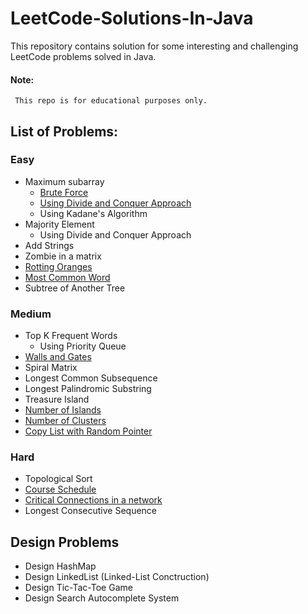 # LeetCode-Solutions-In-Java
This repository contains solution for some interesting and challenging LeetCode problems solved in Java. 

#### Note:
     This repo is for educational purposes only.

## List of Problems:

### Easy

* Maximum subarray
  * [Brute Force](https://github.com/akank20/LeetCode-Solutions-In-Java/blob/master/Maximum_Subarray/Maximum_Subarray_BruteForce.java)
  * [Using Divide and Conquer Approach](https://github.com/akank20/LeetCode-Solutions-In-Java/blob/master/Maximum_Subarray/Maximum_Subarray_Divide_n_Conquer.java)
  * Using Kadane's Algorithm
* Majority Element
  * Using Divide and Conquer Approach
* Add Strings
* Zombie in a matrix
* [Rotting Oranges](https://github.com/akank20/LeetCode-Solutions-In-Java/blob/master/Rotting_Oranges.java)
* [Most Common Word](https://github.com/akank20/LeetCode-Solutions-In-Java/tree/master/Most_Common_Word)
* Subtree of Another Tree

### Medium
* Top K Frequent Words
  * Using Priority Queue
* [Walls and Gates](https://github.com/akank20/LeetCode-Solutions-In-Java/tree/master/Walls_And_Gates)
* Spiral Matrix
* Longest Common Subsequence
* Longest Palindromic Substring
* Treasure Island
* [Number of Islands](https://github.com/akank20/LeetCode-Solutions-In-Java/tree/master/Number_Of_Islands)
* [Number of Clusters](https://github.com/akank20/LeetCode-Solutions-In-Java/tree/master/Number_Of_Islands)
* [Copy List with Random Pointer](https://github.com/akank20/LeetCode-Solutions-In-Java/tree/master/Copy_List_With_Random_Pointers)

### Hard
* Topological Sort
* [Course Schedule](https://github.com/akank20/LeetCode-Solutions-In-Java/tree/master/Course_Schedule)
* [Critical Connections in a network](https://github.com/akank20/LeetCode-Solutions-In-Java/blob/master/Critical_Connections)
* Longest Consecutive Sequence

## Design Problems

* Design HashMap
* Design LinkedList (Linked-List Conctruction)
* Design Tic-Tac-Toe Game
* Design Search Autocomplete System
